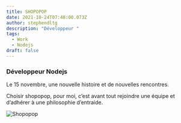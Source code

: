 ```yaml
---
title: SHOPOPOP
date: 2021-10-24T07:48:00.073Z
author: stephendltg
description: "Développeur "
tags:
  - Work
  - Nodejs
draft: false
---
```

### Développeur Nodejs

Le 15 novembre, une nouvelle histoire et de nouvelles rencontres.

Choisir shopopop, pour moi, c’est avant tout rejoindre une équipe et d’adhérer à une philosophie d’entraide. 

![](/images/shopopop.PNG "Shopopop")